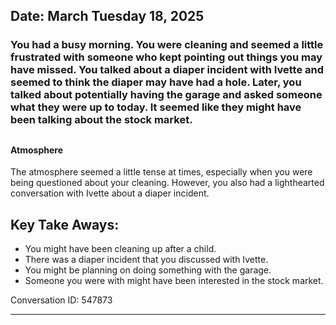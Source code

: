 ## Date: March Tuesday 18, 2025
### You had a busy morning. You were cleaning and seemed a little frustrated with someone who kept pointing out things you may have missed. You talked about a diaper incident with Ivette and seemed to think the diaper may have had a hole. Later, you talked about potentially having the garage and asked someone what they were up to today. It seemed like they might have been talking about the stock market. 

##

#### Atmosphere
The atmosphere seemed a little tense at times, especially when you were being questioned about your cleaning. However, you also had a lighthearted conversation with Ivette about a diaper incident. 

## Key Take Aways:
* You might have been cleaning up after a child.
* There was a diaper incident that you discussed with Ivette. 
* You might be planning on doing something with the garage. 
* Someone you were with might have been interested in the stock market.

Conversation ID: 547873

---

